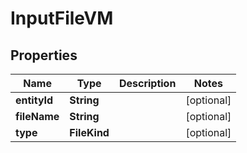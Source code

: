 

# InputFileVM


## Properties

| Name | Type | Description | Notes |
|------------ | ------------- | ------------- | -------------|
|**entityId** | **String** |  |  [optional] |
|**fileName** | **String** |  |  [optional] |
|**type** | **FileKind** |  |  [optional] |



